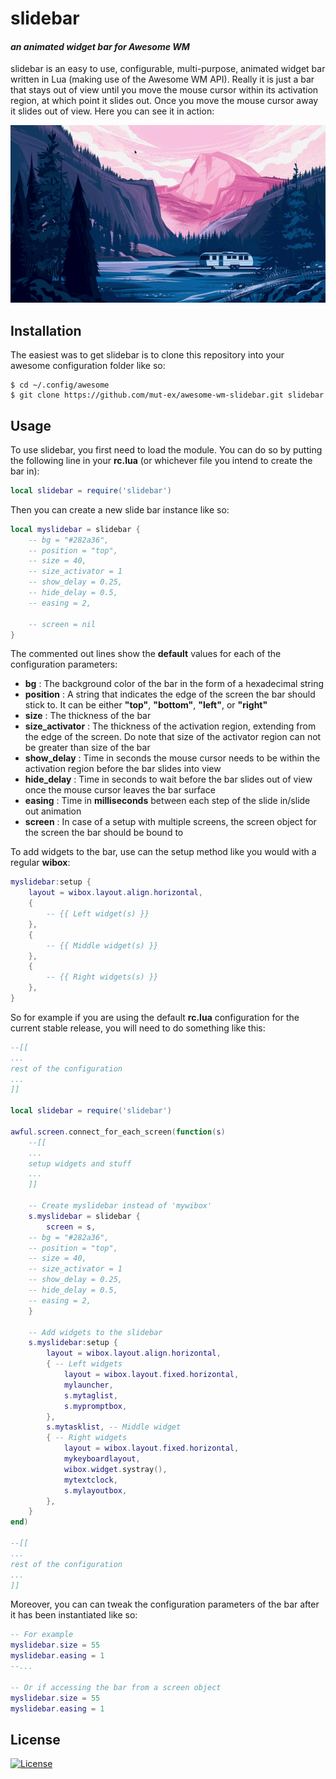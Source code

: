 # slidebar

#### *an animated widget bar for Awesome WM*

slidebar is an easy to use, configurable, multi-purpose, animated widget bar written in Lua (making use of the Awesome WM API). Really it is just a  bar that stays out of view until you move the mouse cursor within its activation region, at which point it slides out. Once you move the mouse cursor away it slides out of view. Here you can see it in action:

![Demo](https://raw.githubusercontent.com/mut-ex/awesome-wm-slidebar/master/demo.gif)


## Installation

The easiest was to get slidebar is to clone this repository into your awesome configuration folder like so:

```shell
$ cd ~/.config/awesome
$ git clone https://github.com/mut-ex/awesome-wm-slidebar.git slidebar
```



## Usage

To use slidebar, you first need to load the module. You can do so by putting the following line in your **rc.lua** (or whichever file you intend to create the bar in):

```lua
local slidebar = require('slidebar')
```



Then you can create a new slide bar instance like so:

```lua
local myslidebar = slidebar {
    -- bg = "#282a36",
    -- position = "top",
    -- size = 40,
    -- size_activator = 1
    -- show_delay = 0.25,
    -- hide_delay = 0.5,
    -- easing = 2,

    -- screen = nil
}
```

The commented out lines show the **default** values for each of the configuration parameters:

* **bg** : The background color of the bar in the form of a hexadecimal string
* **position** : A string that indicates the edge of the screen the bar should stick to. It can be either **"top"**, **"bottom"**, **"left"**, or **"right"**
* **size** : The thickness of the bar
* **size_activator** : The thickness of the activation region, extending from the edge of the screen. Do note that size of the activator region can not be greater than size of the bar
* **show_delay** : Time in seconds the mouse cursor needs to be within the activation region before the bar slides into view
* **hide_delay** : Time in seconds to wait before the bar slides out of view once the mouse cursor leaves the bar surface
* **easing** : Time in **milliseconds** between each step of the slide in/slide out animation
* **screen** : In case of a setup with multiple screens, the screen object for the screen the bar should be bound to



To add widgets to the bar, use can the setup method like you would with a regular **wibox**:

```lua
myslidebar:setup {
    layout = wibox.layout.align.horizontal,
    {
        -- {{ Left widget(s) }}
    },
    {
    	-- {{ Middle widget(s) }}       
    },
    { 
        -- {{ Right widgets(s) }}
    },
}
```



So for example if you are using the default **rc.lua** configuration for the current stable release, you will need to do something like this:

```lua
--[[
...
rest of the configuration
...
]] 

local slidebar = require('slidebar')

awful.screen.connect_for_each_screen(function(s)
    --[[
    ...
    setup widgets and stuff
    ...
    ]] 

    -- Create myslidebar instead of 'mywibox'
    s.myslidebar = slidebar {
    	screen = s,
    -- bg = "#282a36",
    -- position = "top",
    -- size = 40,
    -- size_activator = 1
    -- show_delay = 0.25,
    -- hide_delay = 0.5,
    -- easing = 2,
	}
        
    -- Add widgets to the slidebar
    s.myslidebar:setup {
        layout = wibox.layout.align.horizontal,
        { -- Left widgets
            layout = wibox.layout.fixed.horizontal,
            mylauncher,
            s.mytaglist,
            s.mypromptbox,
        },
        s.mytasklist, -- Middle widget
        { -- Right widgets
            layout = wibox.layout.fixed.horizontal,
            mykeyboardlayout,
            wibox.widget.systray(),
            mytextclock,
            s.mylayoutbox,
        },
    }
end)

--[[
...
rest of the configuration
...
]] 
```



Moreover, you can can tweak the configuration parameters of the bar after it has been instantiated like so:

```lua
-- For example
myslidebar.size = 55
myslidebar.easing = 1
--...

-- Or if accessing the bar from a screen object
myslidebar.size = 55
myslidebar.easing = 1
```



## License

[![License](http://img.shields.io/:license-mit-blue.svg)](http://doge.mit-license.org)



